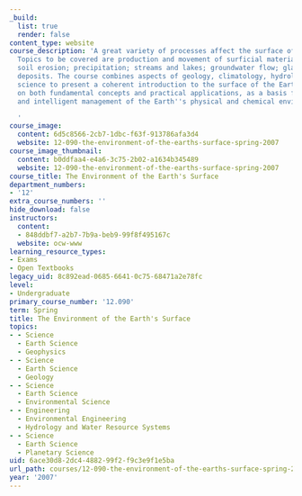 ```yaml
---
_build:
  list: true
  render: false
content_type: website
course_description: 'A great variety of processes affect the surface of the Earth.
  Topics to be covered are production and movement of surficial materials; soils and
  soil erosion; precipitation; streams and lakes; groundwater flow; glaciers and their
  deposits. The course combines aspects of geology, climatology, hydrology, and soil
  science to present a coherent introduction to the surface of the Earth, with emphasis
  on both fundamental concepts and practical applications, as a basis for understanding
  and intelligent management of the Earth''s physical and chemical environment.

  '
course_image:
  content: 6d5c8566-2cb7-1dbc-f63f-913786afa3d4
  website: 12-090-the-environment-of-the-earths-surface-spring-2007
course_image_thumbnail:
  content: b0ddfaa4-e4a6-3c75-2b02-a1634b345489
  website: 12-090-the-environment-of-the-earths-surface-spring-2007
course_title: The Environment of the Earth's Surface
department_numbers:
- '12'
extra_course_numbers: ''
hide_download: false
instructors:
  content:
  - 848ddbf7-a2b7-7b9a-beb9-99f8f495167c
  website: ocw-www
learning_resource_types:
- Exams
- Open Textbooks
legacy_uid: 8c892ead-0685-6641-0c75-68471a2e78fc
level:
- Undergraduate
primary_course_number: '12.090'
term: Spring
title: The Environment of the Earth's Surface
topics:
- - Science
  - Earth Science
  - Geophysics
- - Science
  - Earth Science
  - Geology
- - Science
  - Earth Science
  - Environmental Science
- - Engineering
  - Environmental Engineering
  - Hydrology and Water Resource Systems
- - Science
  - Earth Science
  - Planetary Science
uid: 6ace30d8-2dc4-4882-99f2-f9c3e9f1e5ba
url_path: courses/12-090-the-environment-of-the-earths-surface-spring-2007
year: '2007'
---
```

